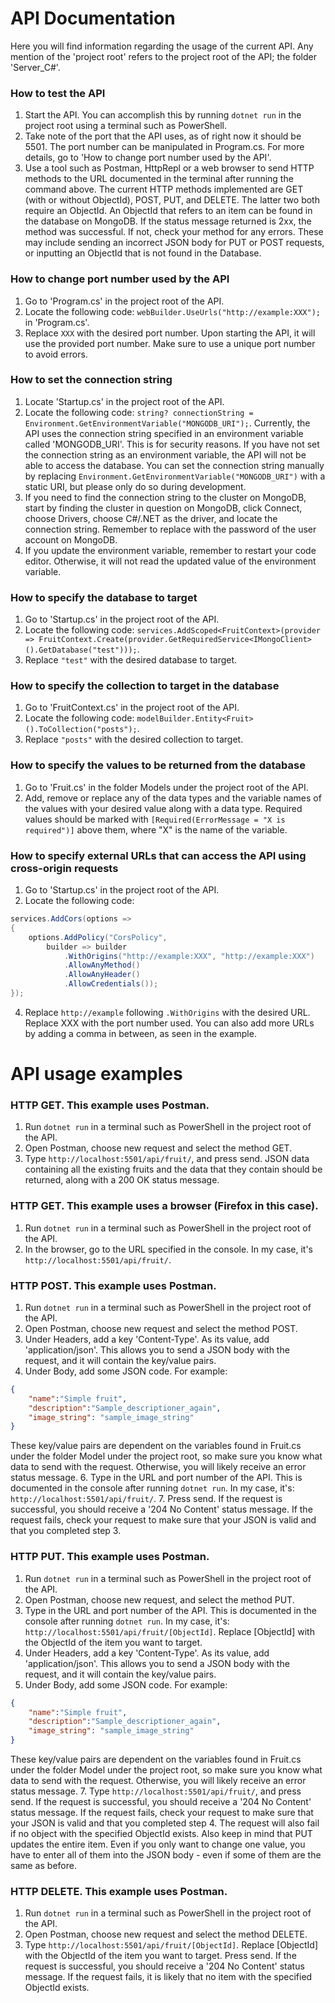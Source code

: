 API Documentation
=====================
Here you will find information regarding the usage of the current API. Any mention of the 'project root' refers to the project root of the API; the folder 'Server_C#'.
### How to test the API
1. Start the API. You can accomplish this by running `dotnet run` in the project root using a terminal such as PowerShell.
2. Take note of the port that the API uses, as of right now it should be 5501. The port number can be manipulated in Program.cs. For more details, go to 'How to change port number used by the API'.
3. Use a tool such as Postman, HttpRepl or a web browser to send HTTP methods to the URL documented in the terminal after running the command above. The current HTTP methods implemented are GET (with or without ObjectId), POST, PUT, and DELETE. The latter two both require an ObjectId. An ObjectId that refers to an item can be found in the database on MongoDB. If the status message returned is 2xx, the method was successful. If not, check your method for any errors. These may include sending an incorrect JSON body for PUT or POST requests, or inputting an ObjectId that is not found in the Database.

### How to change port number used by the API
1. Go to 'Program.cs' in the project root of the API.
2. Locate the following code: `webBuilder.UseUrls("http://example:XXX");` in 'Program.cs'.
3. Replace `XXX` with the desired port number. Upon starting the API, it will use the provided port number. Make sure to use a unique port number to avoid errors.

### How to set the connection string
1. Locate 'Startup.cs' in the project root of the API.
2. Locate the following code: `string? connectionString = Environment.GetEnvironmentVariable("MONGODB_URI");`. Currently, the API uses the connection string specified in an environment variable called 'MONGODB_URI'. This is for security reasons. If you have not set the connection string as an environment variable, the API will not be able to access the database. You can set the connection string manually by replacing `Environment.GetEnvironmentVariable("MONGODB_URI")` with a static URI, but please only do so during development.
3. If you need to find the connection string to the cluster on MongoDB, start by finding the cluster in question on MongoDB, click Connect, choose Drivers, choose C#/.NET as the driver, and locate the connection string. Remember to replace <password> with the password of the user account on MongoDB.
4. If you update the environment variable, remember to restart your code editor. Otherwise, it will not read the updated value of the environment variable.

### How to specify the database to target
1. Go to 'Startup.cs' in the project root of the API.
2. Locate the following code: `services.AddScoped<FruitContext>(provider => FruitContext.Create(provider.GetRequiredService<IMongoClient>().GetDatabase("test")));`.
3. Replace `"test"` with the desired database to target.

### How to specify the collection to target in the database
1. Go to 'FruitContext.cs' in the project root of the API.
2. Locate the following code: `modelBuilder.Entity<Fruit>().ToCollection("posts");`.
3. Replace `"posts"` with the desired collection to target.

### How to specify the values to be returned from the database
1. Go to 'Fruit.cs' in the folder Models under the project root of the API.
2. Add, remove or replace any of the data types and the variable names of the values with your desired value along with a data type. Required values should be marked with `[Required(ErrorMessage = "X is required")]` above them, where "X" is the name of the variable.

### How to specify external URLs that can access the API using cross-origin requests
1. Go to 'Startup.cs' in the project root of the API.
2. Locate the following code:
```csharp
services.AddCors(options => 
{
    options.AddPolicy("CorsPolicy",
        builder => builder
            .WithOrigins("http://example:XXX", "http://example:XXX")
            .AllowAnyMethod()
            .AllowAnyHeader()
            .AllowCredentials());
});
```
4. Replace `http://example` following `.WithOrigins` with the desired URL. Replace XXX with the port number used. You can also add more URLs by adding a comma in between, as seen in the example. 

API usage examples
=====================

### HTTP GET. This example uses Postman.
1. Run `dotnet run` in a terminal such as PowerShell in the project root of the API.
2. Open Postman, choose new request and select the method GET.
3. Type `http://localhost:5501/api/fruit/`, and press send. JSON data containing all the existing fruits and the data that they contain should be returned, along with a 200 OK status message.

### HTTP GET. This example uses a browser (Firefox in this case).
1. Run `dotnet run` in a terminal such as PowerShell in the project root of the API.
2. In the browser, go to the URL specified in the console. In my case, it's `http://localhost:5501/api/fruit/`.

### HTTP POST. This example uses Postman. 
1. Run `dotnet run` in a terminal such as PowerShell in the project root of the API.
2. Open Postman, choose new request and select the method POST.
3. Under Headers, add a key 'Content-Type'. As its value, add 'application/json'. This allows you to send a JSON body with the request, and it will contain the key/value pairs.
4. Under Body, add some JSON code. For example:
```json
{
    "name":"Simple fruit",
    "description":"Sample_descriptioner_again",
    "image_string": "sample_image_string"
}
```
These key/value pairs are dependent on the variables found in Fruit.cs under the folder Model under the project root, so make sure you know what data to send with the request. Otherwise, you will likely receive an error status message.
6. Type in the URL and port number of the API. This is documented in the console after running `dotnet run`. In my case, it's: `http://localhost:5501/api/fruit/`.
7. Press send. If the request is successful, you should receive a '204 No Content' status message. If the request fails, check your request to make sure that your JSON is valid and that you completed step 3.

### HTTP PUT. This example uses Postman.
1. Run `dotnet run` in a terminal such as PowerShell in the project root of the API.
2. Open Postman, choose new request, and select the method PUT.
3. Type in the URL and port number of the API. This is documented in the console after running `dotnet run`. In my case, it's: `http://localhost:5501/api/fruit/[ObjectId]`. Replace [ObjectId] with the ObjectId of the item you want to target.
4. Under Headers, add a key 'Content-Type'. As its value, add 'application/json'. This allows you to send a JSON body with the request, and it will contain the key/value pairs.
5. Under Body, add some JSON code. For example:
```json
{
    "name":"Simple fruit",
    "description":"Sample_descriptioner_again",
    "image_string": "sample_image_string"
}
```
These key/value pairs are dependent on the variables found in Fruit.cs under the folder Model under the project root, so make sure you know what data to send with the request. Otherwise, you will likely receive an error status message.
7. Type `http://localhost:5501/api/fruit/`, and press send. If the request is successful, you should receive a '204 No Content' status message. If the request fails, check your request to make sure that your JSON is valid and that you completed step 4. The request will also fail if no object with the specified ObjectId exists. Also keep in mind that PUT updates the entire item. Even if you only want to change one value, you have to enter all of them into the JSON body - even if some of them are the same as before.

### HTTP DELETE. This example uses Postman.
1. Run `dotnet run` in a terminal such as PowerShell in the project root of the API.
2. Open Postman, choose new request and select the method DELETE.
3. Type `http://localhost:5501/api/fruit/[ObjectId]`. Replace [ObjectId] with the ObjectId of the item you want to target. Press send. If the request is successful, you should receive a '204 No Content' status message. If the request fails, it is likely that no item with the specified ObjectId exists.